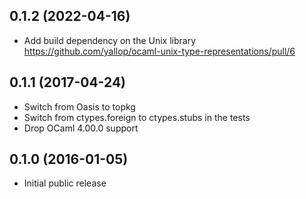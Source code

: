 0.1.2 (2022-04-16)
------------------
* Add build dependency on the Unix library
  https://github.com/yallop/ocaml-unix-type-representations/pull/6

0.1.1 (2017-04-24)
------------------
* Switch from Oasis to topkg
* Switch from ctypes.foreign to ctypes.stubs in the tests
* Drop OCaml 4.00.0 support

0.1.0 (2016-01-05)
------------------
* Initial public release
